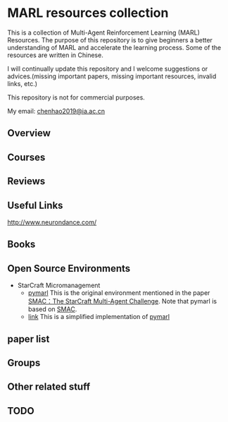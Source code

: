 # MARL resources collection
This is a collection of Multi-Agent Reinforcement Learning (MARL) Resources. The purpose of this repository is to give beginners a better understanding of MARL and accelerate the learning process. Some of the resources are written in Chinese.

I will continually update this repository and I welcome suggestions or advices.(missing important papers, missing important resources, invalid links, etc.)

This repository is not for commercial purposes.

My email: chenhao2019@ia.ac.cn

## Overview


## Courses

## Reviews

## Useful Links
http://www.neurondance.com/

## Books

## Open Source Environments
* StarCraft Micromanagement
   * [pymarl](https://github.com/oxwhirl/pymarl) This is the original environment mentioned in the paper [SMAC：The StarCraft Multi-Agent Challenge](https://arxiv.org/abs/1902.04043). Note that pymarl is based on [SMAC](https://github.com/oxwhirl/smac).
   * [link](https://github.com/starry-sky6688/StarCraft) This is a simplified implementation of [pymarl](https://github.com/oxwhirl/pymarl)


## paper list

## Groups

## Other related stuff

## TODO




## 








